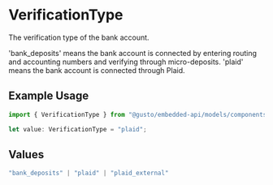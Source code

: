 # VerificationType

The verification type of the bank account.

'bank_deposits' means the bank account is connected by entering routing and accounting numbers and verifying through micro-deposits.
'plaid' means the bank account is connected through Plaid.

## Example Usage

```typescript
import { VerificationType } from "@gusto/embedded-api/models/components/companybankaccount.js";

let value: VerificationType = "plaid";
```

## Values

```typescript
"bank_deposits" | "plaid" | "plaid_external"
```